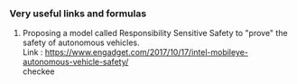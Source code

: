 ### Very useful links and formulas

1. Proposing a model called Responsibility Sensitive Safety to "prove" the safety of autonomous vehicles. <br /> 
Link : https://www.engadget.com/2017/10/17/intel-mobileye-autonomous-vehicle-safety/ <br /> 
checkee 


